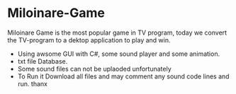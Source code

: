 # Miloinare-Game
Miloinare Game is the most popular game in TV program, today we convert the TV-program to a dektop application to play and win.
- Using awsome GUI with C#, some sound player and some animation.
- txt file Database. 
- Some sound files can not be uplaoded unfortunately
- To Run it Download all files and may comment any sound code lines and run. thanx
